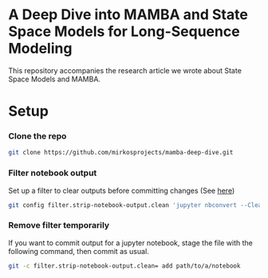 # A Deep Dive into MAMBA and State Space Models for Long-Sequence Modeling

This repository accompanies the research article we wrote about State Space Models and MAMBA.

# Setup

### Clone the repo
```sh
git clone https://github.com/mirkosprojects/mamba-deep-dive.git
```

### Filter notebook output
Set up a filter to clear outputs before committing changes (See [here](https://gist.github.com/33eyes/431e3d432f73371509d176d0dfb95b6e))
```sh
git config filter.strip-notebook-output.clean 'jupyter nbconvert --ClearOutputPreprocessor.enabled=True --to=notebook --stdin --stdout --log-level=ERROR'
```

### Remove filter temporarily
If you want to commit output for a jupyter notebook, stage the file with the following command, then commit as usual.
```sh
git -c filter.strip-notebook-output.clean= add path/to/a/notebook
```